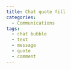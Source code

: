 ```yaml
---
title: Chat quote fill
categories:
  - Communications
tags:
  - chat bubble
  - text
  - message
  - quote
  - comment
---
```

